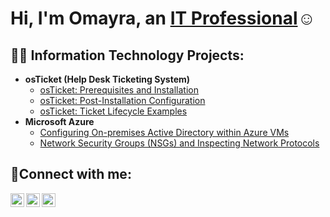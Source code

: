 <h1>Hi, I'm Omayra, an <a href="https://linkedin.com/in/omayra">IT Professional</a>☺</h1>

<h2>👨‍💻 Information Technology Projects:</h2>

- <b>osTicket (Help Desk Ticketing System)</b>
  - [osTicket: Prerequisites and Installation](https://github.com/omayrakil/osticket-prereqs)
  - [osTicket: Post-Installation Configuration](https://github.com/omayragoodkil/post-install-config)
  - [osTicket: Ticket Lifecycle Examples](https://github.com/omayrakil/ticket-lifecycle)
- <b>Microsoft Azure</b>
  - [Configuring On-premises Active Directory within Azure VMs](https://github.com/omayrakil/configure-ad)
  - [Network Security Groups (NSGs) and Inspecting Network Protocols](https://github.com/omayrakil/azure-network-protocols)

<h2>🤳Connect with me:</h2>

[<img align="left" alt="omayra | Twitter" width="22px" src="https://cdn.jsdelivr.net/npm/simple-icons@v3/icons/twitter.svg" />][twitter]
[<img align="left" alt="omayra | LinkedIn" width="22px" src="https://cdn.jsdelivr.net/npm/simple-icons@v3/icons/linkedin.svg" />][linkedin]
[<img align="left" alt="omayra | Instagram" width="22px" src="https://cdn.jsdelivr.net/npm/simple-icons@v3/icons/instagram.svg" />][instagram]

[twitter]: https://twitter.com/omayra
[instagram]: https://www.instagram.com/omayra
[linkedin]: https://linkedin.com/in/omayra
